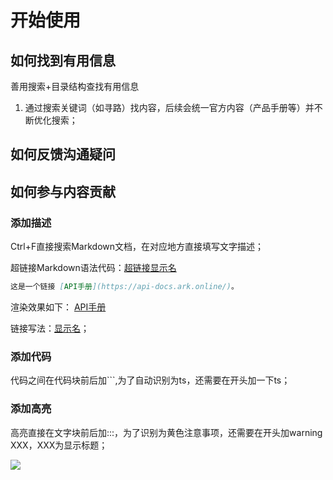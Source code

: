 # 开始使用

## 如何找到有用信息

善用搜索+目录结构查找有用信息

1. 通过搜索关键词（如寻路）找内容，后续会统一官方内容（产品手册等）并不断优化搜索；

## 如何反馈沟通疑问



## 如何参与内容贡献



### 添加描述

Ctrl+F直接搜索Markdown文档，在对应地方直接填写文字描述；


超链接Markdown语法代码：[超链接显示名](超链接地址 "超链接title")

``` markdown
这是一个链接 [API手册](https://api-docs.ark.online/)。
```

渲染效果如下：
[API手册](https://api-docs.ark.online/)



链接写法：[显示名](链接)；

### 添加代码

代码之间在代码块前后加```,为了自动识别为ts，还需要在开头加一下ts；

### 添加高亮

高亮直接在文字块前后加:::，为了识别为黄色注意事项，还需要在开头加warning XXX，XXX为显示标题；

<a href="https://github.com/prodigytech-doc/api-docs/graphs/contributors"><img src="https://opencollective.com/vuejs/contributors.svg?width=890" /></a>